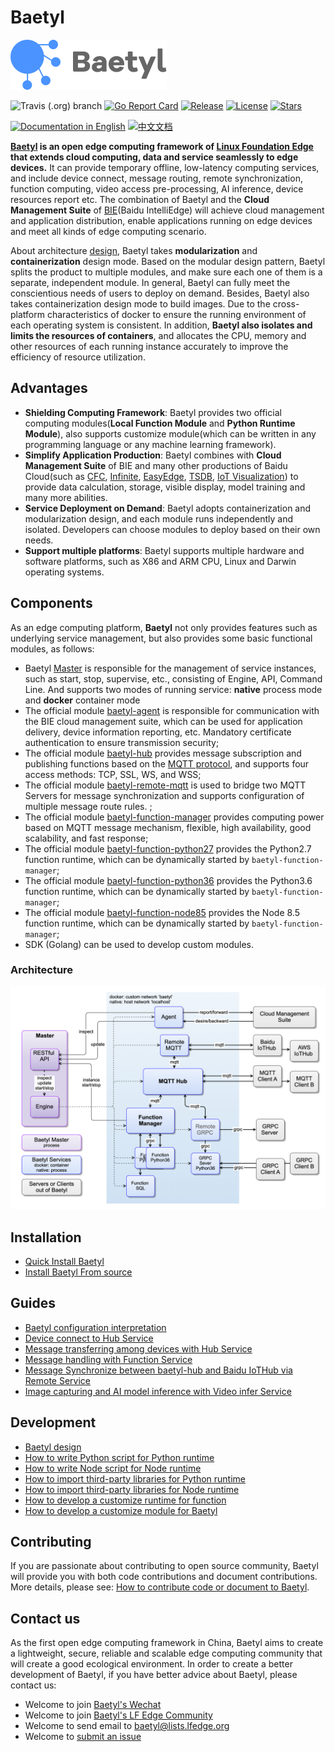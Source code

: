 # Baetyl

[![Baetyl-logo](./docs/images/logo/logo-with-name.png)](https://baetyl.io)

![Travis (.org) branch](https://img.shields.io/travis/baetyl/baetyl/master) [![Go Report Card](https://goreportcard.com/badge/github.com/baetyl/baetyl)](https://goreportcard.com/report/github.com/baetyl/baetyl) [![Release](https://img.shields.io/github/v/release/baetyl/baetyl?color=blue&label=release)](https://github.com/baetyl/baetyl/releases) [![License](https://img.shields.io/github/license/baetyl/baetyl?color=blue)](LICENSE) [![Stars](https://img.shields.io/github/stars/baetyl/baetyl?style=social)](Stars)

[![Documentation in English](https://img.shields.io/badge/docs%20in%20English-latest-brightgreen)](https://docs.baetyl.io/en/latest/) [![中文文档](https://img.shields.io/badge/%E4%B8%AD%E6%96%87%E6%96%87%E6%A1%A3-%E6%9C%80%E6%96%B0-brightgreen)](https://docs.baetyl.io/zh_CN/latest/)


**[Baetyl](https://baetyl.io) is an open edge computing framework of [Linux Foundation Edge](https://www.lfedge.org) that extends cloud computing, data and service seamlessly to edge devices.** It can provide temporary offline, low-latency computing services, and include device connect, message routing, remote synchronization, function computing, video access pre-processing, AI inference, device resources report etc. The combination of Baetyl and the **Cloud Management Suite** of [BIE](https://cloud.baidu.com/product/bie.html)(Baidu IntelliEdge) will achieve cloud management and application distribution, enable applications running on edge devices and meet all kinds of edge computing scenario.

About architecture [design](./docs/overview/Design.md), Baetyl takes **modularization** and **containerization** design mode. Based on the modular design pattern, Baetyl splits the product to multiple modules, and make sure each one of them is a separate, independent module. In general, Baetyl can fully meet the conscientious needs of users to deploy on demand. Besides, Baetyl also takes containerization design mode to build images. Due to the cross-platform characteristics of docker to ensure the running environment of each operating system is consistent. In addition, **Baetyl also isolates and limits the resources of containers**, and allocates the CPU, memory and other resources of each running instance accurately to improve the efficiency of resource utilization.

## Advantages

- **Shielding Computing Framework**: Baetyl provides two official computing modules(**Local Function Module** and **Python Runtime Module**), also supports customize module(which can be written in any programming language or any machine learning framework).
- **Simplify Application Production**: Baetyl combines with **Cloud Management Suite** of BIE and many other productions of Baidu Cloud(such as [CFC](https://cloud.baidu.com/product/cfc.html), [Infinite](https://cloud.baidu.com/product/infinite.html), [EasyEdge](https://ai.baidu.com/easyedge/home), [TSDB](https://cloud.baidu.com/product/tsdb.html), [IoT Visualization](https://cloud.baidu.com/product/iotviz.html)) to provide data calculation, storage, visible display, model training and many more abilities.
- **Service Deployment on Demand**: Baetyl adopts containerization and modularization design, and each module runs independently and isolated. Developers can choose modules to deploy based on their own needs.
- **Support multiple platforms**: Baetyl supports multiple hardware and software platforms, such as X86 and ARM CPU, Linux and Darwin operating systems.

## Components

As an edge computing platform, **Baetyl** not only provides features such as underlying service management, but also provides some basic functional modules, as follows:

- Baetyl [Master](./docs/overview/Design.md#master) is responsible for the management of service instances, such as start, stop, supervise, etc., consisting of Engine, API, Command Line. And supports two modes of running service: **native** process mode and **docker** container mode
- The official module [baetyl-agent](./docs/overview/Design.md#baetyl-agent) is responsible for communication with the BIE cloud management suite, which can be used for application delivery, device information reporting, etc. Mandatory certificate authentication to ensure transmission security;
- The official module [baetyl-hub](./docs/overview/Design.md#baetyl-hub) provides message subscription and publishing functions based on the [MQTT protocol](http://docs.oasis-open.org/mqtt/mqtt/v3.1.1/os/mqtt-v3.1.1-os.html), and supports four access methods: TCP, SSL, WS, and WSS;
- The official module [baetyl-remote-mqtt](./docs/overview/Design.md#baetyl-remote-mqtt) is used to bridge two MQTT Servers for message synchronization and supports configuration of multiple message route rules. ;
- The official module [baetyl-function-manager](./docs/overview/Design.md#baetyl-function-manager) provides computing power based on MQTT message mechanism, flexible, high availability, good scalability, and fast response;
- The official module [baetyl-function-python27](./docs/overview/Design.md#baetyl-function-python27) provides the Python2.7 function runtime, which can be dynamically started by `baetyl-function-manager`;
- The official module [baetyl-function-python36](./docs/overview/Design.md#baetyl-function-python36) provides the Python3.6 function runtime, which can be dynamically started by `baetyl-function-manager`;
- The official module [baetyl-function-node85](./docs/overview/Design.md#baetyl-function-node85) provides the Node 8.5 function runtime, which can be dynamically started by `baetyl-function-manager`;
- SDK (Golang) can be used to develop custom modules.

### Architecture

![Architecture](./docs/images/overview/design/design_overview.png)

## Installation

- [Quick Install Baetyl](https://docs.baetyl.io/en/latest/install/Quick-Install.html)
- [Install Baetyl From source](https://docs.baetyl.io/en/latest/install/Install-from-source.html)


## Guides

- [Baetyl configuration interpretation](https://docs.baetyl.io/en/latest/guides/Config-interpretation.html)
- [Device connect to Hub Service](https://docs.baetyl.io/en/latest/guides/Device-connect-to-hub-service.html)
- [Message transferring among devices with Hub Service](https://docs.baetyl.io/en/latest/guides/Message-transfer-among-devices-with-hub-service.html)
- [Message handling with Function Service](https://docs.baetyl.io/en/latest/guides/Message-handling-with-function-service.html)
- [Message Synchronize between baetyl-hub and Baidu IoTHub via Remote Service](https://docs.baetyl.io/en/latest/guides/Message-synchronize-with-iothub-through-remote-service.html)
- [Image capturing and AI model inference with Video infer Service](https://docs.baetyl.io/en/latest/guides/Image-capturing-and-AI-model-inference-with-video-infer-service.html)

## Development

- [Baetyl design](./docs/overview/Design.md)
- [How to write Python script for Python runtime](https://docs.baetyl.io/en/latest/develop/How-to-write-a-python-script-for-python-runtime.html)
- [How to write Node script for Node runtime](https://docs.baetyl.io/en/latest/develop/How-to-write-a-node-script-for-node-runtime.html)
- [How to import third-party libraries for Python runtime](https://docs.baetyl.io/en/latest/develop/How-to-import-third-party-libraries-for-python-runtime.md)
- [How to import third-party libraries for Node runtime](https://docs.baetyl.io/en/latest/develop/How-to-import-third-party-libraries-for-node-runtime.md)
- [How to develop a customize runtime for function](https://docs.baetyl.io/en/latest/develop/How-to-develop-a-customize-runtime-for-function.md)
- [How to develop a customize module for Baetyl](https://docs.baetyl.io/en/latest/develop/How-to-develop-a-customize-module.md)

## Contributing

If you are passionate about contributing to open source community, Baetyl will provide you with both code contributions and document contributions. More details, please see: [How to contribute code or document to Baetyl](./docs/overview/Contributing.md).

## Contact us

As the first open edge computing framework in China, Baetyl aims to create a lightweight, secure, reliable and scalable edge computing community that will create a good ecological environment. In order to create a better development of Baetyl, if you have better advice about Baetyl, please contact us:

- Welcome to join [Baetyl's Wechat](https://baetyl.bj.bcebos.com/Wechat/Wechat-Baetyl.png)
- Welcome to join [Baetyl's LF Edge Community](https://lists.lfedge.org/g/baetyl/topics)
- Welcome to send email to <baetyl@lists.lfedge.org>
- Welcome to [submit an issue](https://github.com/baetyl/baetyl/issues)

